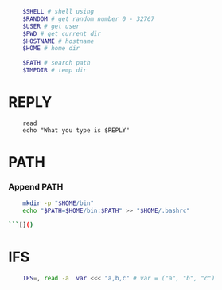 ```bash
	$SHELL # shell using
	$RANDOM # get random number 0 - 32767
	$USER # get user
	$PWD # get current dir
	$HOSTNAME # hostname
	$HOME # home dir

	$PATH # search path
	$TMPDIR # temp dir

```

# REPLY

```
    read
    echo "What you type is $REPLY"
```

# PATH

### Append PATH

````bash
	mkdir -p "$HOME/bin"
	echo "$PATH=$HOME/bin:$PATH" >> "$HOME/.bashrc"

```[]()
````

# IFS

```bash
    IFS=, read -a  var <<< "a,b,c" # var = ("a", "b", "c")

```

